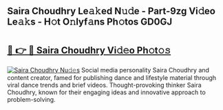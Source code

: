 ## Saira Choudhry Le𝚊𝚔ed N𝚞𝚍e - Part-9zg Vi𝚍eo Le𝚊𝚔s - H𝚘t O𝚗lyf𝚊ns Ph𝚘tos GD0GJ

# <h2><a href="http://hf30y4u.feru.top/?c=Saira+Choudhry">🔗 👉 🔴 Saira Choudhry Vi𝚍𝚎o Ph𝚘t𝚘𝚜</a></h2>

[![Saira Choudhry Nu𝚍𝚎s](https://i.imgur.com/0TWrTi3.gif)](http://hf30y4u.feru.top/?c=Saira+Choudhry)
Social media personality Saira Choudhry and content creator, famed for publishing dance and lifestyle material through viral dance trends and brief videos. Thought-provoking thinker Saira Choudhry, known for their engaging ideas and innovative approach to problem-solving. 
